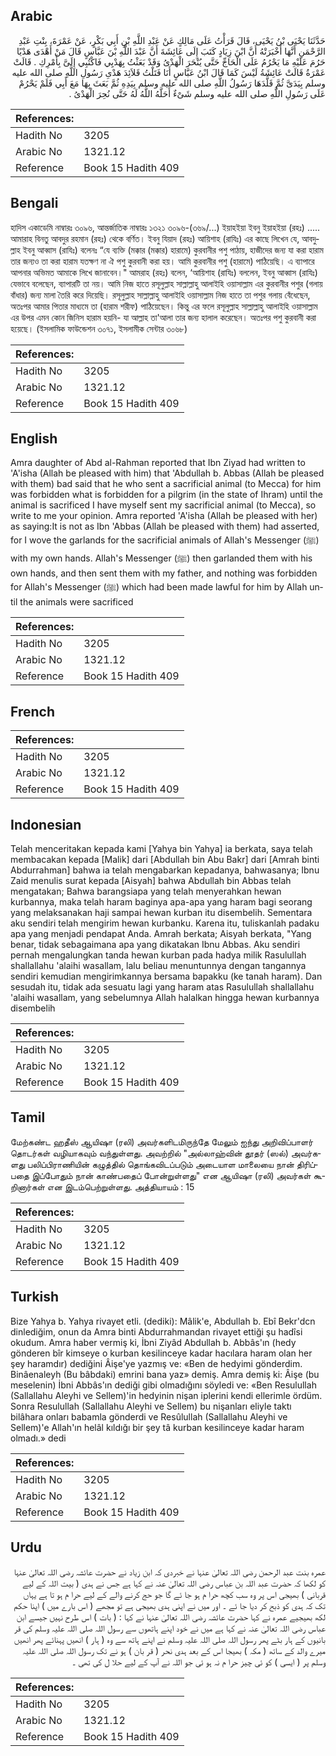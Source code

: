 ## Arabic


<div dir="rtl" lang="ar" style={{fontSize:'larger',backgroundColor:'#f8f9fa',padding:20}}>
حَدَّثَنَا يَحْيَى بْنُ يَحْيَى، قَالَ قَرَأْتُ عَلَى مَالِكٍ عَنْ عَبْدِ اللَّهِ بْنِ أَبِي بَكْرٍ، عَنْ عَمْرَةَ، بِنْتِ عَبْدِ الرَّحْمَنِ أَنَّهَا أَخْبَرَتْهُ أَنَّ ابْنَ زِيَادٍ كَتَبَ إِلَى عَائِشَةَ أَنَّ عَبْدَ اللَّهِ بْنَ عَبَّاسٍ قَالَ مَنْ أَهْدَى هَدْيًا حَرُمَ عَلَيْهِ مَا يَحْرُمُ عَلَى الْحَاجِّ حَتَّى يُنْحَرَ الْهَدْىُ وَقَدْ بَعَثْتُ بِهَدْيِي فَاكْتُبِي إِلَىَّ بِأَمْرِكِ ‏.‏ قَالَتْ عَمْرَةُ قَالَتْ عَائِشَةُ لَيْسَ كَمَا قَالَ ابْنُ عَبَّاسٍ أَنَا فَتَلْتُ قَلاَئِدَ هَدْىِ رَسُولِ اللَّهِ صلى الله عليه وسلم بِيَدَىَّ ثُمَّ قَلَّدَهَا رَسُولُ اللَّهِ صلى الله عليه وسلم بِيَدِهِ ثُمَّ بَعَثَ بِهَا مَعَ أَبِي فَلَمْ يَحْرُمْ عَلَى رَسُولِ اللَّهِ صلى الله عليه وسلم شَىْءٌ أَحَلَّهُ اللَّهُ لَهُ حَتَّى نُحِرَ الْهَدْىُ ‏.‏
</div>
<div style={{backgroundColor:'#f8f9fa',padding:20, marginBottom: 10}}><table> <thead> <tr> <th>References:</th> <th></th> </tr> </thead> <tbody><tr><td>Hadith No</td><td>3205</td></tr><tr><td>Arabic No</td><td>1321.12</td></tr><tr><td>Reference</td><td>Book 15 Hadith 409</td></tr></tbody></table></div>

## Bengali


<div dir="ltr" lang="bn" style={{fontSize:'larger',backgroundColor:'#f8f9fa',padding:20}}>
হাদিস একাডেমি নাম্বারঃ ৩০৯৬, আন্তর্জাতিক নাম্বারঃ ১৩২১ ৩০৯৬-(৩৬৯/...) ইয়াহইয়া ইবনু ইয়াহইয়া (রহঃ) ..... আমারাহ বিনতু আবদুর রহমান (রহঃ) থেকে বর্ণিত। ইবনু যিয়াদ (রহঃ) আয়িশাহ (রাযিঃ) এর কাছে লিখেন যে, আবদুল্লাহ ইবনু আব্বাস (রাযিঃ) বলেনঃ “যে ব্যক্তি (মক্কার (মক্কার) হারামে) কুরবানীর পশু পাঠায়, হাজীদের জন্য যা করা হারাম তার জন্যও তা করা হারাম যতক্ষণ না ঐ পশু কুরবানী করা হয়। আমি কুরবানীর পশু (হারামে) পাঠিয়েছি। এ ব্যাপারে আপনার অভিমত আমাকে লিখে জানাবেন।" আমরাহ (রহঃ) বলেন, ‘আয়িশাহ (রাযিঃ) বললেন, ইবনু আব্বাস (রাযিঃ) যেভাবে বলেছেন, ব্যাপারটি তা নয়। আমি নিজ হাতে রসূলুল্লাহ সাল্লাল্লাহু আলাইহি ওয়াসাল্লাম এর কুরবানীর পশুর (গলায় বাঁধার) জন্য মালা তৈরি করে দিয়েছি। রসূলুল্লাহ সাল্লাল্লাহু আলাইহি ওয়াসাল্লাম নিজ হাতে তা পশুর গলায় বেঁধেছেন, অতঃপর আমার পিতার মাধ্যমে তা (হারাম শরীফ) পাঠিয়েছেন। কিন্তু এর ফলে রসূলুল্লাহ সাল্লাল্লাহু আলাইহি ওয়াসাল্লাম এর উপর এমন কোন জিনিস হারাম হয়নি- যা আল্লাহ তা'আলা তার জন্য হালাল করেছেন। অতঃপর পশু কুরবানী করা হয়েছে। (ইসলামিক ফাউন্ডেশন ৩০৭১, ইসলামীক সেন্টার ৩০৬৮)
</div>
<div style={{backgroundColor:'#f8f9fa',padding:20, marginBottom: 10}}><table> <thead> <tr> <th>References:</th> <th></th> </tr> </thead> <tbody><tr><td>Hadith No</td><td>3205</td></tr><tr><td>Arabic No</td><td>1321.12</td></tr><tr><td>Reference</td><td>Book 15 Hadith 409</td></tr></tbody></table></div>

## English


<div dir="ltr" lang="en" style={{fontSize:'larger',backgroundColor:'#f8f9fa',padding:20}}>
Amra daughter of Abd al-Rahman reported that Ibn Ziyad had written to 'A'isha (Allah be pleased with him) that 'Abdullah b. Abbas (Allah be pleased with them) bad said that he who sent a sacrificial animal (to Mecca) for him was forbidden what is forbidden for a pilgrim (in the state of Ihram) until the animal is sacrificed I have myself sent my sacrificial animal (to Mecca), so write to me your opinion. Amra reported 'A'isha (Allah be pleased with her) as saying:It is not as Ibn 'Abbas (Allah be pleased with them) had asserted, for I wove the garlands for the sacrificial animals of Allah's Messenger (ﷺ) with my own hands. Allah's Messenger (ﷺ) then garlanded them with his own hands, and then sent them with my father, and nothing was forbidden for Allah's Messenger (ﷺ) which had been made lawful for him by Allah until the animals were sacrificed
</div>
<div style={{backgroundColor:'#f8f9fa',padding:20, marginBottom: 10}}><table> <thead> <tr> <th>References:</th> <th></th> </tr> </thead> <tbody><tr><td>Hadith No</td><td>3205</td></tr><tr><td>Arabic No</td><td>1321.12</td></tr><tr><td>Reference</td><td>Book 15 Hadith 409</td></tr></tbody></table></div>

## French


<div dir="ltr" lang="fr" style={{fontSize:'larger',backgroundColor:'#f8f9fa',padding:20}}>

</div>
<div style={{backgroundColor:'#f8f9fa',padding:20, marginBottom: 10}}><table> <thead> <tr> <th>References:</th> <th></th> </tr> </thead> <tbody><tr><td>Hadith No</td><td>3205</td></tr><tr><td>Arabic No</td><td>1321.12</td></tr><tr><td>Reference</td><td>Book 15 Hadith 409</td></tr></tbody></table></div>

## Indonesian


<div dir="ltr" lang="id" style={{fontSize:'larger',backgroundColor:'#f8f9fa',padding:20}}>
Telah menceritakan kepada kami [Yahya bin Yahya] ia berkata, saya telah membacakan kepada [Malik] dari [Abdullah bin Abu Bakr] dari [Amrah binti Abdurrahman] bahwa ia telah mengabarkan kepadanya, bahwasanya; Ibnu Zaid menulis surat kepada [Aisyah] bahwa Abdullah bin Abbas telah mengatakan; Bahwa barangsiapa yang telah menyerahkan hewan kurbannya, maka telah haram baginya apa-apa yang haram bagi seorang yang melaksanakan haji sampai hewan kurban itu disembelih. Sementara aku sendiri telah mengirim hewan kurbanku. Karena itu, tuliskanlah padaku apa yang menjadi pendapat Anda. Amrah berkata; Aisyah berkata, "Yang benar, tidak sebagaimana apa yang dikatakan Ibnu Abbas. Aku sendiri pernah mengalungkan tanda hewan kurban pada hadya milik Rasulullah shallallahu 'alaihi wasallam, lalu beliau menuntunnya dengan tangannya sendiri kemudian mengirimkannya bersama bapakku (ke tanah haram). Dan sesudah itu, tidak ada sesuatu lagi yang haram atas Rasulullah shallallahu 'alaihi wasallam, yang sebelumnya Allah halalkan hingga hewan kurbannya disembelih
</div>
<div style={{backgroundColor:'#f8f9fa',padding:20, marginBottom: 10}}><table> <thead> <tr> <th>References:</th> <th></th> </tr> </thead> <tbody><tr><td>Hadith No</td><td>3205</td></tr><tr><td>Arabic No</td><td>1321.12</td></tr><tr><td>Reference</td><td>Book 15 Hadith 409</td></tr></tbody></table></div>

## Tamil


<div dir="ltr" lang="ta" style={{fontSize:'larger',backgroundColor:'#f8f9fa',padding:20}}>
மேற்கண்ட ஹதீஸ் ஆயிஷா (ரலி) அவர்களிடமிருந்தே மேலும் ஐந்து அறிவிப்பாளர் தொடர்கள் வழியாகவும் வந்துள்ளது. அவற்றில் "அல்லாஹ்வின் தூதர் (ஸல்) அவர்களது பலிப்பிராணியின் கழுத்தில் தொங்கவிடப்படும் அடையாள மாலையை நான் திரிப்பதை இப்போதும் நான் காண்பதைப் போன்றுள்ளது" என ஆயிஷா (ரலி) அவர்கள் கூறினார்கள் என இடம்பெற்றுள்ளது. அத்தியாயம் : 15
</div>
<div style={{backgroundColor:'#f8f9fa',padding:20, marginBottom: 10}}><table> <thead> <tr> <th>References:</th> <th></th> </tr> </thead> <tbody><tr><td>Hadith No</td><td>3205</td></tr><tr><td>Arabic No</td><td>1321.12</td></tr><tr><td>Reference</td><td>Book 15 Hadith 409</td></tr></tbody></table></div>

## Turkish


<div dir="ltr" lang="tr" style={{fontSize:'larger',backgroundColor:'#f8f9fa',padding:20}}>
Bize Yahya b. Yahya rivayet etli. (dediki): Mâlik'e, Abdullah b. Ebî Bekr'dcn dinlediğim, onun da Amra binti Abdurrahmandan rivayet ettiği şu hadîsi okudum. Amra haber vermiş ki, İbni Ziyâd Abdullah b. Abbâs'ın (hedy gönderen bîr kimseye o kurban kesilinceye kadar hacılara haram olan her şey haramdır) dediğini Âişe'ye yazmış ve: «Ben de hedyimi gönderdim. Binâenaleyh (Bu bâbdaki) emrini bana yaz» demiş. Amra demiş ki: Âişe (bu meselenin) İbni Abbâs'ın dediği gibi olmadığını söyledi ve: «Ben Resulullah (Sallallahu Aleyhi ve Sellem)'in hedyinin nişan iplerini kendi ellerimle ördüm. Sonra Resulullah (Sallallahu Aleyhi ve Sellem) bu nişanları eliyle taktı bilâhara onları babamla gönderdi ve Resûlullah (Sallallahu Aleyhi ve Sellem)'e Allah'ın helâl kıldığı bir şey tâ kurban kesilinceye kadar haram olmadı.» dedi
</div>
<div style={{backgroundColor:'#f8f9fa',padding:20, marginBottom: 10}}><table> <thead> <tr> <th>References:</th> <th></th> </tr> </thead> <tbody><tr><td>Hadith No</td><td>3205</td></tr><tr><td>Arabic No</td><td>1321.12</td></tr><tr><td>Reference</td><td>Book 15 Hadith 409</td></tr></tbody></table></div>

## Urdu


<div dir="rtl" lang="ur" style={{fontSize:'larger',backgroundColor:'#f8f9fa',padding:20}}>
عمرہ بنت عبد الرحمن رضی اللہ تعالیٰ عنہا نے خبردی کہ ابن زیاد نے حضرت عائشہ رضی اللہ تعالیٰ عنہا کو لکھا کہ حضرت عبد اللہ بن عباس رضی اللہ تعالیٰ عنہ نے کہا ہے جس نے ہدی ( بیت اللہ کے لیے قربانی ) بھیجی اس پر وہ سب کچھ حرا م ہو جا ئے گا جو حج کرنے والے کے لیے حرا م ہو تا ہے یہاں تک کہ ہدی کو ذبح کر دیا جا ئے ۔ اور میں نے اپنی ہدی بھیجی ہے تو مجھے ( اس بارے میں ) اپنا حکم لکھ بھیجیے عمرہ نے کہا حضرت عائشہ رضی اللہ تعالیٰ عنہا نے کہا : ( بات ) اس طرح نہیں جیسے ابن عباس رضی اللہ تعالیٰ عنہ نے کہا ہے میں نے خود اپنے ہاتھوں سے رسول اللہ صلی اللہ علیہ وسلم کی قر بانیوں کے ہار بٹے پھر رسول اللہ صلی اللہ علیہ وسلم نے اپنے ہاتھ سے وہ ( ہار ) انھیں پہنائے پھر انھیں میرے والد کے ساتھ ( مکہ ) بھیجا اس کے بعد ہدی نحر ( قر بان ) ہو نے تک رسول اللہ صلی اللہ علیہ وسلم پر ( ایسی ) کو ئی چیز حرا م نہ ہو ئی جو اللہ نے آپ کے لیے حلا ل کی تھی ۔
</div>
<div style={{backgroundColor:'#f8f9fa',padding:20, marginBottom: 10}}><table> <thead> <tr> <th>References:</th> <th></th> </tr> </thead> <tbody><tr><td>Hadith No</td><td>3205</td></tr><tr><td>Arabic No</td><td>1321.12</td></tr><tr><td>Reference</td><td>Book 15 Hadith 409</td></tr></tbody></table></div>
